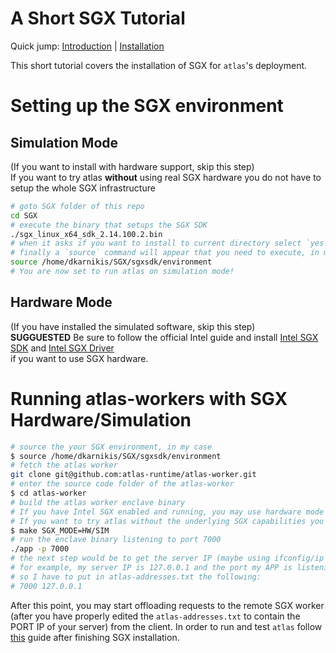 # A Short SGX Tutorial
Quick jump: [Introduction](#introduction) | [Installation](#installation) 

This short tutorial covers the installation of SGX for `atlas`'s deployment.

# Setting up the SGX environment
## Simulation Mode
(If you want to install with hardware support, skip this step)  
If you want to try atlas **without** using real SGX hardware you do not have to setup the whole SGX infrastructure
```sh
# goto SGX folder of this repo
cd SGX
# execute the binary that setups the SGX SDK
./sgx_linux_x64_sdk_2.14.100.2.bin
# when it asks if you want to install to current directory select `yes` (or choose the directory you want)
# finally a `source` command will appear that you need to execute, in my case:  
source /home/dkarnikis/SGX/sgxsdk/environment
# You are now set to run atlas on simulation mode!
```
## Hardware Mode
(If you have installed the simulated software, skip this step)  
**SUGGUESTED** Be sure to follow the official Intel guide and install  [Intel SGX SDK](https://github.com/intel/linux-sgx) and [Intel SGX Driver](https://github.com/intel/linux-sgx-driver)  
if you want to use SGX hardware.

# Running atlas-workers with SGX Hardware/Simulation
```sh
# source the your SGX environment, in my case
$ source /home/dkarnikis/SGX/sgxsdk/environment
# fetch the atlas worker
git clone git@github.com:atlas-runtime/atlas-worker.git
# enter the source code folder of the atlas-worker 
$ cd atlas-worker
# build the atlas worker enclave binary
# If you have Intel SGX enabled and running, you may use hardware mode `SGX_MODE=HW`
# If you want to try atlas without the underlying SGX capabilities you may use simulated mode `SGX_MODE=SIM`
$ make SGX_MODE=HW/SIM
# run the enclave binary listening to port 7000
./app -p 7000
# the next step would be to get the server IP (maybe using ifconfig/ip addr) and put in atlas-addresses.txt in the atlas-client
# for example, my server IP is 127.0.0.1 and the port my APP is listening is 7000
# so I have to put in atlas-addresses.txt the following:
# 7000 127.0.0.1
```
After this point, you may start offloading requests to the remote SGX worker (after you have properly edited the `atlas-addresses.txt` to contain the PORT IP of your server) from the client.
In order to run and test `atlas` follow [this](https://github.com/atlas-runtime/atlas-guides/blob/main/atlas_pi.md) guide 
after finishing SGX installation.
